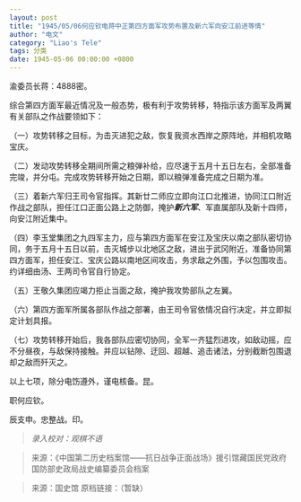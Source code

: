 ```yaml
---
layout: post
title: "1945/05/06何应钦电蒋中正第四方面军攻势布置及新六军向安江前进等情"
author: "电文"
category: "Liao's Tele"
tags: 分类
date: 1945-05-06 00:00:00 +0800
---
```

渝委员长蒋：4888密。

综合第四方面军最近情况及一般态势，极有利于攻势转移，特指示该方面军及两翼有关部队之作战要领如下：

（一）攻势转移之目标，为击灭进犯之敌，恢复我资水西岸之原阵地，并相机攻略宝庆。

（二）发动攻势转移全期间所需之粮弹补给，应尽速于五月十五日左右，全部准备完竣，并分屯。完成攻势转移开始之日期，即以粮弹准备完成之日期为准。

（三）着新六军归王司令官指挥。其新廿二师应立即向江口北推进，协同江口附近作战之部队，担任江口正面公路上之防御，掩护***新六军***、军直属部队及新十四师，向安江附近集中。

（四）李玉堂集团之九四军主力，应与第四方面军在安江及宝庆以南之部队密切协同，务于五月十五日以前，击灭城步以北地区之敌，进出于武冈附近，准备协同第四方面军，担任安江、宝庆公路以南地区间攻击，务求敌之外围，予以包围攻击。约详细由汤、王两司令官自行协定。

（五）王敬久集团应竭力拒止当面之敌，掩护我攻势部队之左翼。

（六）第四方面军所属各部队作战之部署，由王司令官依情况自行决定，并立即拟定计划具报。

（七）攻势转移开始后，我各部队应密切协同，全军一齐猛烈进攻，如敌动摇，应不分昼夜，与敌保持接触。并应以钻隙、迂回、超越、追击诸法，分别截断包围退却之敌而歼灭之。

以上七项，除分电饬遵外，谨电核备。昆。

职何应钦。

辰支申。忠整战。印。



>*录入校对：观棋不语*

> 来源：《中国第二历史档案馆——抗日战争正面战场》援引馆藏国民党政府国防部史政局战史编纂委员会档案

> 来源：国史馆 原档链接：（暂缺）